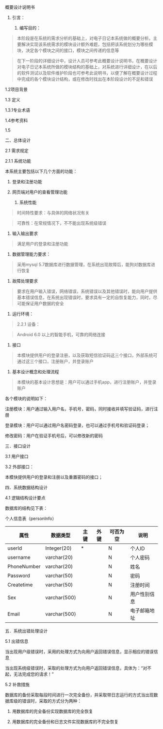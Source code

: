 概要设计说明书

1.  引言：

    1.  编写目的：

>   本阶段是在系统的需求分析的基础上，对电子日记本系统做的概要分析。主要解决实现该系统需求的模块设计额外难题，包括把该系统划分为哪些模块，决定各个模块之间的接口，模块之间传递的信息等

>   在下一阶段的详细设计中，设计人员可参考此概要设计说明书，在概要设计对电子日记本系统所做的模块结构的基础上，对系统进行详细设计，在以后的软件测试以及软件维护阶段也可参考此说明书，以便了解在概要设计过程中完成的各个模块设计结构，或在修改时找出在本阶段设计的不足和错误

1.2项目背景

1.3 定义

1.3.1专业术语

1.4参考资料

1.5

二、总体设计

2.1 需求规定

2.1.1 系统功能

本系统主要包括以下几个方面的功能：

1.  登录和注册功能

2.  网页端对用户的查看管理功能

    1.  系统性能

>   时间特性要求：与具体的网络状况有关

>   可靠性：在常规情况下，不不能出现系统级错误

1.  输入输出要求

>   满足用户的登录和注册功能

1.  数据管理能力要求：

>   采用mysql 5.7数据库进行数据管理，在系统出现故障后，能狗对数据库进行恢复

1.  故障处理要求

>   要求在用户输入错误，网络错误，系统错误以及其他错误时，能向用户提供基本错误信息，在系统出现错误时，要求具有一定的自恢复能力，同时，尽可能保证用户数据的安全

1.  运行环境：

>   2.2.1 设备：

>   Android 6.0 以上的智能手机，可靠的网络连接

1.  接口

>   本模块提供用户的登录注册，以及获取短信验证码这三个接口，外部系统可通过这三个接口，注册账户，并登录账户

1.  基本设计概念和处理流程

>   本模块的基本设计思想是：用户可以通过手机app，进行注册账户，并登录账户

各个模块的说明如下：

注册模块：用户通过输入用户名，手机号，密码，同时接收并填写验证码，进行注册

登录模块：用户可以通过用户名密码登录，也可以通过手机号和验证码登录；

修改密码：用户在验证手机号后，可以修改新的密码

三．接口设计

3.1 用户接口

3.2 外部接口：

本模快提供用户的登录和注册以及重置密码的接口；

四．系统数据结构设计

4.1 逻辑结构设计要点

数据库的结构见下表：

个人信息表（personInfo）

| **属性**    | **数据类型** | **主键** | **外键** | **可否为空** | **说明**     |
| ----------- | ------------ | -------- | -------- | ------------ | ------------ |
| userId      | Integer(20)  | \*       |          | N            | 个人ID       |
| username    | varchar(20)  |          |          | N            | 个人密码     |
| PhoneNumber | varchar(20)  |          |          | N            | 姓名         |
| Password    | varchar(50)  |          |          | N            | 密码         |
| Createtime  | varchar(50)  |          |          | N            | 注册时间     |
| Sex         | varchar(500) |          |          | N            | 用户性别信息 |
| Email       | varchar(500) |          |          | N            | 电子邮箱地址 |

五．系统出错处理设计

5.1 出错信息

当出现用户级错误时，采用的处理方式为向用户返回错误信息，显示相应的错误信息

当出现系统级错误时，采取的处理方式为向用户返回错误信息，具体为：“对不起，无法完成您的请求！”

5.2 补救措施

数据库的备份采取每段时间进行一次完全备份，并采取带日志运行的方式当出现数据库级的错误时，采取的方式分为两种：

1.  用数据库的完全备份实现数据库的完全恢复

2.  用数据库的完全备份和日志文件实现数据库的不完全恢复
